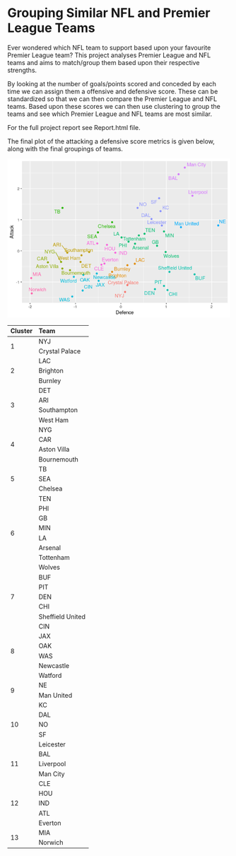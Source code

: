 
<!-- README.md is generated from README.Rmd. Please edit that file -->



# Grouping Similar NFL and Premier League Teams

<!-- badges: start -->
<!-- badges: end -->
Ever wondered which NFL team to support based upon your favourite Premier League team? This project analyses Premier League and NFL teams and aims to match/group them based upon their respective strengths.

By looking at the number of goals/points scored and conceded by each time we can assign them a offensive and defensive score. These can be standardized so that we can then compare the Premier League and NFL teams. Based upon these scores we can then use clustering to group the teams and see which Premier League and NFL teams are most similar.

For the full project report see Report.html file.

The final plot of the attacking a defensive score metrics is given below, along with the final groupings of teams.

![](README_files/figure-html/kMeans-1.png)<!-- -->

<table class="table" style="margin-left: auto; margin-right: auto;">
 <thead>
  <tr>
   <th style="text-align:left;"> Cluster </th>
   <th style="text-align:left;"> Team </th>
  </tr>
 </thead>
<tbody>
  <tr>
   <td style="text-align:left;vertical-align: middle !important;" rowspan="2"> 1 </td>
   <td style="text-align:left;"> NYJ </td>
  </tr>
  <tr>
   
   <td style="text-align:left;"> Crystal Palace </td>
  </tr>
  <tr>
   <td style="text-align:left;vertical-align: middle !important;" rowspan="3"> 2 </td>
   <td style="text-align:left;"> LAC </td>
  </tr>
  <tr>
   
   <td style="text-align:left;"> Brighton </td>
  </tr>
  <tr>
   
   <td style="text-align:left;"> Burnley </td>
  </tr>
  <tr>
   <td style="text-align:left;vertical-align: middle !important;" rowspan="4"> 3 </td>
   <td style="text-align:left;"> DET </td>
  </tr>
  <tr>
   
   <td style="text-align:left;"> ARI </td>
  </tr>
  <tr>
   
   <td style="text-align:left;"> Southampton </td>
  </tr>
  <tr>
   
   <td style="text-align:left;"> West Ham </td>
  </tr>
  <tr>
   <td style="text-align:left;vertical-align: middle !important;" rowspan="4"> 4 </td>
   <td style="text-align:left;"> NYG </td>
  </tr>
  <tr>
   
   <td style="text-align:left;"> CAR </td>
  </tr>
  <tr>
   
   <td style="text-align:left;"> Aston Villa </td>
  </tr>
  <tr>
   
   <td style="text-align:left;"> Bournemouth </td>
  </tr>
  <tr>
   <td style="text-align:left;vertical-align: middle !important;" rowspan="3"> 5 </td>
   <td style="text-align:left;"> TB </td>
  </tr>
  <tr>
   
   <td style="text-align:left;"> SEA </td>
  </tr>
  <tr>
   
   <td style="text-align:left;"> Chelsea </td>
  </tr>
  <tr>
   <td style="text-align:left;vertical-align: middle !important;" rowspan="8"> 6 </td>
   <td style="text-align:left;"> TEN </td>
  </tr>
  <tr>
   
   <td style="text-align:left;"> PHI </td>
  </tr>
  <tr>
   
   <td style="text-align:left;"> GB </td>
  </tr>
  <tr>
   
   <td style="text-align:left;"> MIN </td>
  </tr>
  <tr>
   
   <td style="text-align:left;"> LA </td>
  </tr>
  <tr>
   
   <td style="text-align:left;"> Arsenal </td>
  </tr>
  <tr>
   
   <td style="text-align:left;"> Tottenham </td>
  </tr>
  <tr>
   
   <td style="text-align:left;"> Wolves </td>
  </tr>
  <tr>
   <td style="text-align:left;vertical-align: middle !important;" rowspan="5"> 7 </td>
   <td style="text-align:left;"> BUF </td>
  </tr>
  <tr>
   
   <td style="text-align:left;"> PIT </td>
  </tr>
  <tr>
   
   <td style="text-align:left;"> DEN </td>
  </tr>
  <tr>
   
   <td style="text-align:left;"> CHI </td>
  </tr>
  <tr>
   
   <td style="text-align:left;"> Sheffield United </td>
  </tr>
  <tr>
   <td style="text-align:left;vertical-align: middle !important;" rowspan="6"> 8 </td>
   <td style="text-align:left;"> CIN </td>
  </tr>
  <tr>
   
   <td style="text-align:left;"> JAX </td>
  </tr>
  <tr>
   
   <td style="text-align:left;"> OAK </td>
  </tr>
  <tr>
   
   <td style="text-align:left;"> WAS </td>
  </tr>
  <tr>
   
   <td style="text-align:left;"> Newcastle </td>
  </tr>
  <tr>
   
   <td style="text-align:left;"> Watford </td>
  </tr>
  <tr>
   <td style="text-align:left;vertical-align: middle !important;" rowspan="2"> 9 </td>
   <td style="text-align:left;"> NE </td>
  </tr>
  <tr>
   
   <td style="text-align:left;"> Man United </td>
  </tr>
  <tr>
   <td style="text-align:left;vertical-align: middle !important;" rowspan="5"> 10 </td>
   <td style="text-align:left;"> KC </td>
  </tr>
  <tr>
   
   <td style="text-align:left;"> DAL </td>
  </tr>
  <tr>
   
   <td style="text-align:left;"> NO </td>
  </tr>
  <tr>
   
   <td style="text-align:left;"> SF </td>
  </tr>
  <tr>
   
   <td style="text-align:left;"> Leicester </td>
  </tr>
  <tr>
   <td style="text-align:left;vertical-align: middle !important;" rowspan="3"> 11 </td>
   <td style="text-align:left;"> BAL </td>
  </tr>
  <tr>
   
   <td style="text-align:left;"> Liverpool </td>
  </tr>
  <tr>
   
   <td style="text-align:left;"> Man City </td>
  </tr>
  <tr>
   <td style="text-align:left;vertical-align: middle !important;" rowspan="5"> 12 </td>
   <td style="text-align:left;"> CLE </td>
  </tr>
  <tr>
   
   <td style="text-align:left;"> HOU </td>
  </tr>
  <tr>
   
   <td style="text-align:left;"> IND </td>
  </tr>
  <tr>
   
   <td style="text-align:left;"> ATL </td>
  </tr>
  <tr>
   
   <td style="text-align:left;"> Everton </td>
  </tr>
  <tr>
   <td style="text-align:left;vertical-align: middle !important;" rowspan="2"> 13 </td>
   <td style="text-align:left;"> MIA </td>
  </tr>
  <tr>
   
   <td style="text-align:left;"> Norwich </td>
  </tr>
</tbody>
</table>

